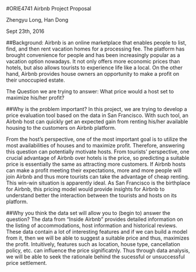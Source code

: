 ﻿#ORIE4741 Airbnb Project Proposal

Zhengyu Long, Han Dong

Sept 23th, 2016

##Background:
Airbnb is an online marketplace that enables people to list, find, and then rent vacation homes for a processing fee. The platform has brought convenience for people and has been increasingly popular as a vacation option nowadays. It not only offers more economic prices than hotels, but also allows tourists to experience life like a local. On the other hand, Airbnb provides house owners an opportunity to make a profit on their unoccupied estate. 

The Question we are trying to answer: What price would a host set to maximize his/her profit?

##Why is the problem important?
In this project, we are trying to develop a price evaluation tool based on the data in San Francisco. With such tool, an Airbnb host can quickly get an expected gain from renting his/her available housing to the customers on Airbnb platform. 

From the host’s perspective, one of the most important goal is to utilize the most availabilities of houses and to maximize profit. Therefore, answering this question can potentially motivate hosts.
From tourists' perspective, one crucial advantage of Airbnb over hotels is the price, so predicting a suitable price is essentially the same as attracting more customers. If Airbnb hosts can make a profit meeting their expectations, more and more people will join Airbnb and thus more tourists can take the advantage of cheap renting. This win-win situation is apparently ideal.
As San Francisco is the birthplace for Airbnb, this pricing model would provide insights for Airbnb to understand better the interaction between the tourists and hosts on its platform.

##Why you think the data set will allow you to (begin to) answer the question?
The data from “Inside Airbnb” provides detailed information on the listing of accommodations, host information and historical reviews. These data contain a lot of interesting features and if we can build a model from it, then we will be able to suggest a suitable price and thus, maximizes the profit. Intuitively, features such as location, house type, cancellation policy, etc. can influence the price significatnly. Thus through data analysis, we will be able to seek the rationale behind the sucessful or unsuccessful price settlement. 


